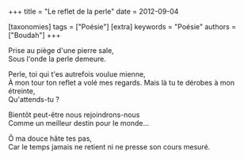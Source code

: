 +++
title = "Le reflet de la perle"
date = 2012-09-04

[taxonomies]
tags = ["Poésie"]
[extra]
keywords = "Poésie"
authors = ["Boudah"]
+++

<div class=poem>

Prise au piège d'une pierre sale,<br>
Sous l'onde la perle demeure.

Perle, toi qui t'es autrefois voulue mienne,<br>
À mon tour ton reflet a volé mes regards.
Mais là tu te dérobes à mon étreinte,<br>
Qu'attends-tu ?

Bientôt peut-être nous rejoindrons-nous<br>
Comme un meilleur destin pour le monde...

Ô ma douce hâte tes pas,<br>
Car le temps jamais ne retient ni ne presse son cours mesuré.

</div>